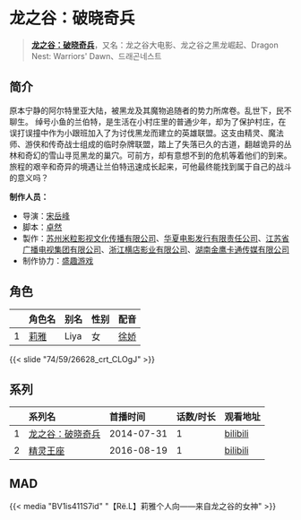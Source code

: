 # 龙之谷：破晓奇兵


> <u>**[龙之谷：破晓奇兵](http://bgm.tv/subject/95810)**</u>，又名：龙之谷大电影、龙之谷之黑龙崛起、Dragon Nest: Warriors' Dawn、드래곤네스트

## 简介


原本宁静的阿尔特里亚大陆，被黑龙及其魔物追随者的势力所席卷。乱世下，民不聊生。
绰号小鱼的兰伯特，是生活在小村庄里的普通少年，却为了保护村庄，在误打误撞中作为小跟班加入了为讨伐黑龙而建立的英雄联盟。这支由精灵、魔法师、游侠和传奇战士组成的临时杂牌联盟，踏上了失落已久的古道，翻越诡异的丛林和奇幻的雪山寻觅黑龙的巢穴。可前方，却有意想不到的危机等着他们的到来。
旅程的艰辛和奇异的境遇让兰伯特迅速成长起来，可他最终能找到属于自己的战斗的意义吗？

**制作人员：**
- 导演：[宋岳峰](http://bgm.tv/person/58097)
- 脚本：[卓然](http://bgm.tv/person/58096)
- 製作：[苏州米粒影视文化传播有限公司](http://bgm.tv/person/32564)、[华夏电影发行有限责任公司](http://bgm.tv/person/59816)、[江苏省广播电视集团有限公司](http://bgm.tv/person/65492)、[浙江横店影业有限公司](http://bgm.tv/person/64919)、[湖南金鹰卡通传媒有限公司](http://bgm.tv/person/65130)
- 制作协力：[盛趣游戏](http://bgm.tv/person/39316)

## 角色

|     |   角色名   |   别名  | 性别 |  配音  |
|:--- |:------  |:----      |:---  |:--   |
| 1 | [莉雅](http://bgm.tv/character/26628) | Liya | 女 | [徐娇](http://bgm.tv/person/11596) |

{{< slide "74/59/26628_crt_CLOgJ" >}}

## 系列

|     |   系列名   |   首播时间  | 话数/时长  | 观看地址 |
|:---  |:------    |:----      |:---       |:---  |
| 1 |[龙之谷：破晓奇兵](https://bgm.tv/subject/95810)| 2014-07-31 | 1 | [bilibili](https://www.bilibili.com/bangumi/play/ep387214)  |
| 2 |[精灵王座](https://bgm.tv/subject/187019)| 2016-08-19 | 1 | [bilibili](https://www.bilibili.com/video/BV1VW4y1x7ky)  |


## MAD

{{< media  "BV1is411S7id"
"【Rё.L】莉雅个人向——来自龙之谷的女神"  >}}
